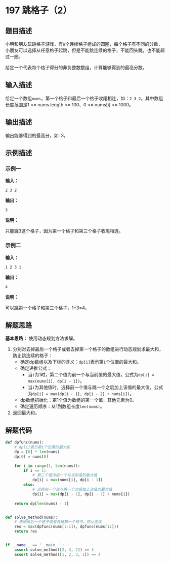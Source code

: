 # 197 跳格子（2）

## 题目描述

小明和朋友玩跳格子游戏，有`n`个连续格子组成的圆圈，每个格子有不同的分数，小朋友可以选择从任意格子起跳，但是不能跳连续的格子，不能回头跳，也不能超过一圈。

给定一个代表每个格子得分的非负整数数组，计算能够得到的最高分数。

## 输入描述

给定一个数组`nums`，第一个格子和最后一个格子收尾相连，如：`2 3 2`。其中数组长度范围是1 <= nums.length <= 100、0 <= nums[i] <= 1000。

## 输出描述

输出能够得到的最高分，如: 3。

## 示例描述

### 示例一

**输入：**

```text
2 3 2
```

**输出：**

```text
3 
```

**说明：**

只能跳3这个格子，因为第一个格子和第三个格子收尾相连。

### 示例二

**输入：**

```text
1 2 3 1
```

**输出：**

```text
4 
```

**说明：**

可以跳第一个格子和第三个格子，1+3=4。

## 解题思路

**基本思路：** 使用动态规划方法求解。

1. 分别对去掉最后一个格子或者去掉第一个格子的数组进行动态规划求最大和，防止跳连续的格子：
   - 确定dp数组以及下标的含义：`dp[i]`表示第`i`个位置的最大和。
   - 确定递推公式：
      - 当`i`为1时，第二个值为前一个与当前值的最大值，公式为`dp[i] = max(nums[i], dp[i - 1])`。
      - 当`i`为其他值时，选择前一个值与跳一个之后加上该值的最大值，公式为`dp[i] = max(dp[i - 1], dp[i - 2] + nums[i])`。
   - dp数组初始化：第1个值为数组的第一个值，其他元素为0。
   - 确定遍历顺序：从1到数组长度`len(nums)`。
2. 返回最大和。   

## 解题代码

```python
def dpfunc(nums):
    # dp[i]表示第i个位置的最大和
    dp = [0] * len(nums)
    dp[0] = nums[0]

    for i in range(1, len(nums)):
        if i == 1:
            # 第二个值为前一个与当前值的最大值
            dp[i] = max(nums[i], dp[i - 1])
        else:
            # 选择前一个值与跳一个之后加上该值的最大值
            dp[i] = max(dp[i - 1], dp[i - 2] + nums[i])
    
    return dp[len(nums) - 1]


def solve_method(nums):
    # 去掉最后一个格子或者去掉第一个格子，防止连续
    res = max(dpfunc(nums[:-1]), dpfunc(nums[1:]))
    return res


if __name__ == '__main__':
    assert solve_method([2, 3, 2]) == 3
    assert solve_method([1, 2, 3, 1]) == 4
```

